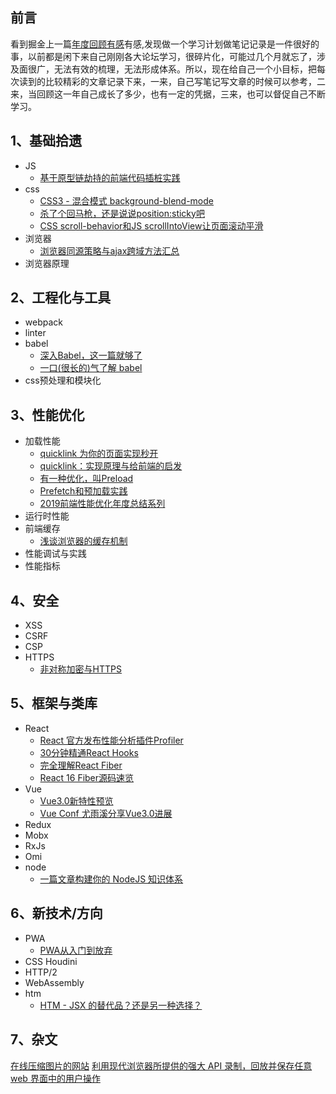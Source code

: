 ## 前言

看到掘金上一篇[年度回顾有感](https://juejin.im/post/5bdfb387e51d452c8e0aa902)有感,发现做一个学习计划做笔记记录是一件很好的事，以前都是闲下来自己刚刚各大论坛学习，很碎片化，可能过几个月就忘了，涉及面很广，无法有效的梳理，无法形成体系。所以，现在给自己一个小目标，把每次读到的比较精彩的文章记录下来，一来，自己写笔记写文章的时候可以参考，二来，当回顾这一年自己成长了多少，也有一定的凭据，三来，也可以督促自己不断学习。

## 1、基础拾遗
- JS
  - [基于原型链劫持的前端代码插桩实践](https://mp.weixin.qq.com/s?__biz=MzI5ODY1NTU4Ng==&mid=2247483824&idx=1&sn=79acd81bc77b7639bfa1a17811dc6661&chksm=eca3cbbddbd442ab0c0907c97298dead88230024a5e289806c87c118d1c6b1321b5314bd6096&token=1319910233&lang=zh_CN#rd)
- css
  - [CSS3 - 混合模式 background-blend-mode](https://juejin.im/post/5b13b9d66fb9a01e80784413)
  - [杀了个回马枪，还是说说position:sticky吧](https://www.zhangxinxu.com/wordpress/2018/12/css-position-sticky/)
  - [CSS scroll-behavior和JS scrollIntoView让页面滚动平滑](https://www.zhangxinxu.com/wordpress/2018/10/scroll-behavior-scrollintoview-%E5%B9%B3%E6%BB%91%E6%BB%9A%E5%8A%A8/)
- 浏览器
  - [浏览器同源策略与ajax跨域方法汇总](https://www.jianshu.com/p/438183ddcea8)
- 浏览器原理
## 2、工程化与工具
- webpack
- linter
- babel
  - [深入Babel，这一篇就够了](https://mp.weixin.qq.com/s?__biz=Mzg5NjAzMjI0NQ%3D%3D&mid=2247483664&idx=1&sn=642a7c4c9913a4cb722cf8e615d35c3d&scene=45#wechat_redirect)
  - [一口(很长的)气了解 babel](https://mp.weixin.qq.com/s?__biz=MzI5ODY1NTU4Ng==&mid=2247483781&idx=1&sn=cb53690839163d3a91984139958611f5&chksm=eca3cb88dbd4429ef85e49bc655867ca2d63e42ac551e2562665ca1a70759eed81a246005e36&token=1319910233&lang=zh_CN#rd)
- css预处理和模块化

## 3、性能优化
- 加载性能
  - [quicklink 为你的页面实现秒开](https://juejin.im/post/5c127d396fb9a049bc4c88bd)
  - [quicklink：实现原理与给前端的启发](https://juejin.im/post/5c21f8435188256d12597789)
  - [有一种优化，叫Preload](https://mp.weixin.qq.com/s?__biz=MzA5NzkwNDk3MQ==&mid=2650587940&idx=1&sn=12eb51f4f9c749f68d137dfcf417f7ba&scene=21#wechat_redirect)
  - [Prefetch和预加载实践](https://mp.weixin.qq.com/s/xcwS91SZ3EmBtql0oIynDQ)
  - [2019前端性能优化年度总结系列](https://juejin.im/post/5c4418006fb9a049c043545e)
- 运行时性能
- 前端缓存
  - [浅谈浏览器的缓存机制](https://github.com/asyalas/blog/blob/master/2018/blog/%E6%B5%85%E8%B0%88%E6%B5%8F%E8%A7%88%E5%99%A8%E7%9A%84%E7%BC%93%E5%AD%98%E6%9C%BA%E5%88%B6.md)
- 性能调试与实践
- 性能指标

## 4、安全
- XSS
- CSRF
- CSP
- HTTPS
  - [非对称加密与HTTPS](https://mp.weixin.qq.com/s?__biz=MzI5ODY1NTU4Ng==&mid=2247483842&idx=1&sn=ce47db7a2cad561b068b5be731688a03&chksm=eca3cbcfdbd442d9e6a6667c0ed118f01a0838c63fbaf59db531291a123e4378fe97f26e39dc&token=1319910233&lang=zh_CN#rd)


## 5、框架与类库
- React
  - [React 官方发布性能分析插件Profiler](https://mp.weixin.qq.com/s?__biz=MzU0Nzk1MTg5OA==&mid=2247483677&idx=1&sn=ee0367c03284c27087fdd5cce694c0b4&chksm=fb47c568cc304c7e4505e720e1e3e315d245e7abc6633dd8d36ecd6be2727eb6f21cf34a7067&mpshare=1&scene=1&srcid=0919j3XsxPzQljesGnLd39FN&rd2werd=1#wechat_)
  - [30分钟精通React Hooks](https://juejin.im/post/5be3ea136fb9a049f9121014)
  - [完全理解React Fiber](http://www.ayqy.net/blog/dive-into-react-fiber/)
  - [React 16 Fiber源码速览](http://zxc0328.github.io/2017/09/28/react-16-source/)
- Vue
  - [Vue3.0新特性预览](https://juejin.im/post/5bf52f5af265da616b1055b7)
  - [Vue Conf 尤雨溪分享Vue3.0进展](https://mp.weixin.qq.com/s/W36opjFlnXMD0JJUSQbSlg)
- Redux
- Mobx
- RxJs
- Omi
- node
  - [一篇文章构建你的 NodeJS 知识体系](https://juejin.im/post/5c4c0ee8f265da61117aa527)

## 6、新技术/方向

- PWA
  - [PWA从入门到放弃](https://github.com/asyalas/blog/blob/master/2018/blog/PWA%E4%BB%8E%E5%85%A5%E9%97%A8%E5%88%B0%E6%94%BE%E5%BC%83.md)
- CSS Houdini
- HTTP/2
- WebAssembly
- htm
  - [HTM - JSX 的替代品？还是另一种选择？](https://juejin.im/post/5bf61169f265da614e2bb7ae)

## 7、杂文
[在线压缩图片的网站](https://squoosh.app/)
[利用现代浏览器所提供的强大 API 录制，回放并保存任意 web 界面中的用户操作](https://juejin.im/post/5c4fdf7c51882524fe52dc2b)